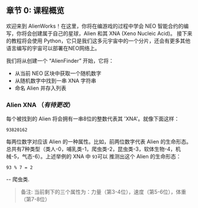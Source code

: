 ## 章节 0: 课程概览

欢迎来到 AlienWorks！在这里，你将在编游戏的过程中学会 NEO 智能合约的编写，你将会创建属于自己的星球，Alien 和其 XNA (Xeno Nucleic Acid)。
接下来的教程将会使用 Python，它只是我们这多元宇宙中的一个分片，还会有更多其他语言编写的宇宙可以部署在NEO网络上。

我们将从创建一个 “AlienFinder” 开始，它将：

- 从当前 NEO 区块中获取一个随机数字
- 从随机数字中找到一串 XNA 字符串
- 命名 Alien 并存入列表

### Alien XNA （*有待更改*）

每个被找到的 Alien 将会拥有一串8位的整数代表其 'XNA'。就像下面这样：

```
93820162
```

每两位数字对应该 Alien 的一种属性。比如，前两位数字代表 Alien 的生命形态。总共有7种类型（类人-0，哺乳类-1，爬虫类-2，昆虫类-3，软体生物-4，机械-5，气态-6）。上述举例的 XNA 中 `93`可以 推测出这个 Alien 的生命形态：

```
93 % 7 = 2
```

-- 爬虫类.


> 备注: 当前剩下的三个属性为：力量（第3-4位），速度（第5-6位），体重（第7-8位）
